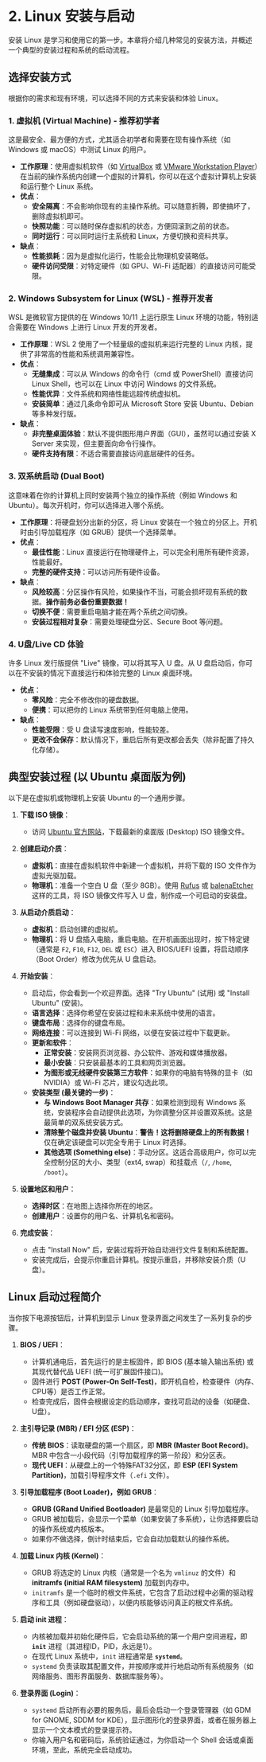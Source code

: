 # 2. Linux 安装与启动

安装 Linux 是学习和使用它的第一步。本章将介绍几种常见的安装方法，并概述一个典型的安装过程和系统的启动流程。

## 选择安装方式

根据你的需求和现有环境，可以选择不同的方式来安装和体验 Linux。

### 1. 虚拟机 (Virtual Machine) - 推荐初学者

这是最安全、最方便的方式，尤其适合初学者和需要在现有操作系统（如 Windows 或 macOS）中测试 Linux 的用户。

- **工作原理**：使用虚拟机软件（如 [VirtualBox](https://www.virtualbox.org/) 或 [VMware Workstation Player](https://www.vmware.com/products/workstation-player.html)）在当前的操作系统内创建一个虚拟的计算机，你可以在这个虚拟计算机上安装和运行整个 Linux 系统。
- **优点**：
    - **安全隔离**：不会影响你现有的主操作系统。可以随意折腾，即使搞坏了，删除虚拟机即可。
    - **快照功能**：可以随时保存虚拟机的状态，方便回滚到之前的状态。
    - **同时运行**：可以同时运行主系统和 Linux，方便切换和资料共享。
- **缺点**：
    - **性能损耗**：因为是虚拟化运行，性能会比物理机安装略低。
    - **硬件访问受限**：对特定硬件（如 GPU、Wi-Fi 适配器）的直接访问可能受限。

### 2. Windows Subsystem for Linux (WSL) - 推荐开发者

WSL 是微软官方提供的在 Windows 10/11 上运行原生 Linux 环境的功能，特别适合需要在 Windows 上进行 Linux 开发的开发者。

- **工作原理**：WSL 2 使用了一个轻量级的虚拟机来运行完整的 Linux 内核，提供了非常高的性能和系统调用兼容性。
- **优点**：
    - **无缝集成**：可以从 Windows 的命令行（cmd 或 PowerShell）直接访问 Linux Shell，也可以在 Linux 中访问 Windows 的文件系统。
    - **性能优异**：文件系统和网络性能远超传统虚拟机。
    - **安装简单**：通过几条命令即可从 Microsoft Store 安装 Ubuntu、Debian 等多种发行版。
- **缺点**：
    - **非完整桌面体验**：默认不提供图形用户界面（GUI），虽然可以通过安装 X Server 来实现，但主要面向命令行操作。
    - **硬件支持有限**：不适合需要直接访问底层硬件的任务。

### 3. 双系统启动 (Dual Boot)

这意味着在你的计算机上同时安装两个独立的操作系统（例如 Windows 和 Ubuntu）。每次开机时，你可以选择进入哪个系统。

- **工作原理**：将硬盘划分出新的分区，将 Linux 安装在一个独立的分区上。开机时由引导加载程序（如 GRUB）提供一个选择菜单。
- **优点**：
    - **最佳性能**：Linux 直接运行在物理硬件上，可以完全利用所有硬件资源，性能最好。
    - **完整的硬件支持**：可以访问所有硬件设备。
- **缺点**：
    - **风险较高**：分区操作有风险，如果操作不当，可能会损坏现有系统的数据。**操作前务必备份重要数据！**
    - **切换不便**：需要重启电脑才能在两个系统之间切换。
    - **安装过程相对复杂**：需要处理硬盘分区、Secure Boot 等问题。

### 4. U盘/Live CD 体验

许多 Linux 发行版提供 "Live" 镜像，可以将其写入 U 盘。从 U 盘启动后，你可以在不安装的情况下直接运行和体验完整的 Linux 桌面环境。

- **优点**：
    - **零风险**：完全不修改你的硬盘数据。
    - **便携**：可以把你的 Linux 系统带到任何电脑上使用。
- **缺点**：
    - **性能受限**：受 U 盘读写速度影响，性能较差。
    - **更改不会保存**：默认情况下，重启后所有更改都会丢失（除非配置了持久化存储）。

## 典型安装过程 (以 Ubuntu 桌面版为例)

以下是在虚拟机或物理机上安装 Ubuntu 的一个通用步骤。

1.  **下载 ISO 镜像**：
    - 访问 [Ubuntu 官方网站](https://ubuntu.com/download/desktop)，下载最新的桌面版 (Desktop) ISO 镜像文件。

2.  **创建启动介质**：
    - **虚拟机**：直接在虚拟机软件中新建一个虚拟机，并将下载的 ISO 文件作为虚拟光驱加载。
    - **物理机**：准备一个空白 U 盘（至少 8GB）。使用 [Rufus](https://rufus.ie/) 或 [balenaEtcher](https://www.balena.io/etcher/) 这样的工具，将 ISO 镜像文件写入 U 盘，制作成一个可启动的安装盘。

3.  **从启动介质启动**：
    - **虚拟机**：启动创建的虚拟机。
    - **物理机**：将 U 盘插入电脑，重启电脑。在开机画面出现时，按下特定键（通常是 `F2`, `F10`, `F12`, `DEL` 或 `ESC`）进入 BIOS/UEFI 设置，将启动顺序（Boot Order）修改为优先从 U 盘启动。

4.  **开始安装**：
    - 启动后，你会看到一个欢迎界面。选择 "Try Ubuntu" (试用) 或 "Install Ubuntu" (安装)。
    - **语言选择**：选择你希望在安装过程和未来系统中使用的语言。
    - **键盘布局**：选择你的键盘布局。
    - **网络连接**：可以连接到 Wi-Fi 网络，以便在安装过程中下载更新。
    - **更新和软件**：
        - **正常安装**：安装网页浏览器、办公软件、游戏和媒体播放器。
        - **最小安装**：只安装最基本的工具和网页浏览器。
        - **为图形或无线硬件安装第三方软件**：如果你的电脑有特殊的显卡（如 NVIDIA）或 Wi-Fi 芯片，建议勾选此项。
    - **安装类型 (最关键的一步)**：
        - **与 Windows Boot Manager 共存**：如果检测到现有 Windows 系统，安装程序会自动提供此选项，为你调整分区并设置双系统。这是最简单的双系统安装方式。
        - **清除整个磁盘并安装 Ubuntu**：**警告！这将删除硬盘上的所有数据！** 仅在确定该硬盘可以完全专用于 Linux 时选择。
        - **其他选项 (Something else)**：手动分区。这适合高级用户，你可以完全控制分区的大小、类型（ext4, swap）和挂载点（`/`, `/home`, `/boot`）。

5.  **设置地区和用户**：
    - **选择时区**：在地图上选择你所在的地区。
    - **创建用户**：设置你的用户名、计算机名和密码。

6.  **完成安装**：
    - 点击 "Install Now" 后，安装过程将开始自动进行文件复制和系统配置。
    - 安装完成后，会提示你重启计算机。按提示重启，并移除安装介质（U 盘）。

## Linux 启动过程简介

当你按下电源按钮后，计算机到显示 Linux 登录界面之间发生了一系列复杂的步骤。

1.  **BIOS / UEFI**：
    - 计算机通电后，首先运行的是主板固件，即 BIOS (基本输入输出系统) 或其现代替代品 UEFI (统一可扩展固件接口)。
    - 固件进行 **POST (Power-On Self-Test)**，即开机自检，检查硬件（内存、CPU等）是否工作正常。
    - 检查完成后，固件会根据设定的启动顺序，查找可启动的设备（如硬盘、U盘）。

2.  **主引导记录 (MBR) / EFI 分区 (ESP)**：
    - **传统 BIOS**：读取硬盘的第一个扇区，即 **MBR (Master Boot Record)**。MBR 中包含一小段代码（引导加载程序的第一阶段）和分区表。
    - **现代 UEFI**：从硬盘上的一个特殊FAT32分区，即 **ESP (EFI System Partition)**，加载引导程序文件（`.efi` 文件）。

3.  **引导加载程序 (Boot Loader)，例如 GRUB**：
    - **GRUB (GRand Unified Bootloader)** 是最常见的 Linux 引导加载程序。
    - GRUB 被加载后，会显示一个菜单（如果安装了多系统），让你选择要启动的操作系统或内核版本。
    - 如果你不做选择，倒计时结束后，它会自动加载默认的操作系统。

4.  **加载 Linux 内核 (Kernel)**：
    - GRUB 将选定的 Linux 内核（通常是一个名为 `vmlinuz` 的文件）和 **initramfs (initial RAM filesystem)** 加载到内存中。
    - `initramfs` 是一个临时的根文件系统，它包含了启动过程中必需的驱动程序和工具（例如硬盘驱动），以便内核能够访问真正的根文件系统。

5.  **启动 init 进程**：
    - 内核被加载并初始化硬件后，它会启动系统的第一个用户空间进程，即 **`init`** 进程（其进程ID，PID，永远是1）。
    - 在现代 Linux 系统中，`init` 进程通常是 **`systemd`**。
    - `systemd` 负责读取其配置文件，并按顺序或并行地启动所有系统服务（如网络服务、图形界面服务、数据库服务等）。

6.  **登录界面 (Login)**：
    - `systemd` 启动所有必要的服务后，最后会启动一个登录管理器（如 GDM for GNOME, SDDM for KDE），显示图形化的登录界面，或者在服务器上显示一个文本模式的登录提示符。
    - 你输入用户名和密码后，系统验证通过，为你启动一个 Shell 会话或桌面环境，至此，系统完全启动成功。 